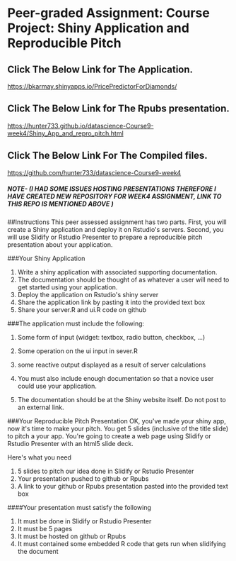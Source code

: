 # Peer-graded Assignment: Course Project: Shiny Application and Reproducible Pitch



## Click The Below Link for The Application.

https://bkarmay.shinyapps.io/PricePredictorForDiamonds/

## Click The Below Link for The Rpubs presentation.
https://hunter733.github.io/datascience-Course9-week4/Shiny_App_and_repro_pitch.html

## Click The Below Link For The Compiled files.
https://github.com/hunter733/datascience-Course9-week4

##### NOTE- (I HAD SOME ISSUES HOSTING PRESENTATIONS THEREFORE I HAVE CREATED NEW REPOSITORY FOR WEEK4 ASSIGNMENT, LINK TO THIS REPO IS MENTIONED ABOVE )


##Instructions
This peer assessed assignment has two parts. First, you will create a Shiny application and deploy it on Rstudio's servers. Second, you will use Slidify or Rstudio Presenter to prepare a reproducible pitch presentation about your application.

###Your Shiny Application

1. Write a shiny application with associated supporting documentation.
2. The documentation should be thought of as whatever a user will need to get started using your application.
3. Deploy the application on Rstudio's   shiny server
4. Share the application link by pasting it into the provided text box
5. Share your server.R and ui.R code on github

###The application must include the following:

1. Some form of input (widget: textbox, radio button, checkbox, ...)

2. Some operation on the ui input in sever.R

3. some reactive output displayed as a result of server calculations

4. You must also include enough documentation so that a novice user could use your application.

5. The documentation should be at the Shiny website itself. Do not post to an external link.

###Your Reproducible Pitch Presentation
OK, you've made your shiny app, now it's time to make your pitch. You get 5 slides (inclusive of the title slide) to pitch a your app. You're going to create a web page using Slidify or Rstudio Presenter with an html5 slide deck.

Here's what you need

1. 5 slides to pitch our idea done in Slidify or Rstudio Presenter
2. Your presentation pushed to github or Rpubs
3. A link to your github or Rpubs presentation pasted into the provided text box

####Your presentation must satisfy the following
1. It must be done in Slidify or Rstudio Presenter
2. It must be 5 pages
3. It must be hosted on github or Rpubs
4. It must contained some embedded R code that gets run when slidifying the document
